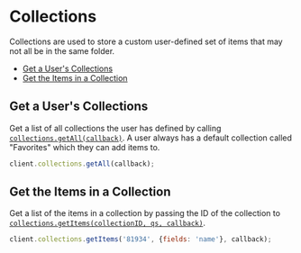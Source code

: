 Collections
===========

Collections are used to store a custom user-defined set of items that may not
all be in the same folder.

* [Get a User's Collections](#get-a-users-collections)
* [Get the Items in a Collection](#edit-a-collaboration)

Get a User's Collections
------------------------

Get a list of all collections the user has defined by calling [`collections.getAll(callback)`](http://opensource.box.com/box-node-sdk/Collections.html#getAll).
A user always has a default collection called "Favorites" which they can add
items to.

```js
client.collections.getAll(callback);
```

Get the Items in a Collection
-----------------------------

Get a list of the items in a collection by passing the ID of the collection to
[`collections.getItems(collectionID, qs, callback)`](http://opensource.box.com/box-node-sdk/Collections.html#getItems).

```js
client.collections.getItems('81934', {fields: 'name'}, callback);
```
